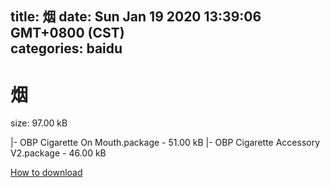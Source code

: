 
title: 烟
date: Sun Jan 19 2020 13:39:06 GMT+0800 (CST)    
categories: baidu
---

# 烟
size: 97.00 kB
 
 
|- OBP Cigarette On Mouth.package - 51.00 kB
|- OBP Cigarette Accessory V2.package - 46.00 kB

[How to download](https://bpcam.bemobtrk.com/go/2ceec3aa-1ca2-46d6-b9ff-aaa5c184517c?jno=717)